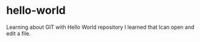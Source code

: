 # hello-world
Learning about GIT with Hello World repository
I learned that Ican open and edit a file.
